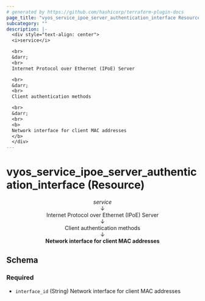 ```yaml
---
# generated by https://github.com/hashicorp/terraform-plugin-docs
page_title: "vyos_service_ipoe_server_authentication_interface Resource - vyos"
subcategory: ""
description: |-
  <div style="text-align: center">
  <i>service</i>

  <br>
  &darr;
  <br>
  Internet Protocol over Ethernet (IPoE) Server

  <br>
  &darr;
  <br>
  Client authentication methods

  <br>
  &darr;
  <br>
  <b>
  Network interface for client MAC addresses
  </b>
  </div>
---
```


# vyos_service_ipoe_server_authentication_interface (Resource)

<div style="text-align: center">
<i>service</i>

<br>
&darr;
<br>
Internet Protocol over Ethernet (IPoE) Server

<br>
&darr;
<br>
Client authentication methods

<br>
&darr;
<br>
<b>
Network interface for client MAC addresses
</b>
</div>



<!-- schema generated by tfplugindocs -->
## Schema

### Required

- `interface_id` (String) Network interface for client MAC addresses
